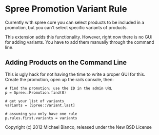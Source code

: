 Spree Promotion Variant Rule
============================

Currently with spree core you can select products to be included in a promotion, but you can't select specific variants of products.

This extension adds this functionality. However, right now there is no GUI for adding variants. You have to add them manually through the command line.

Adding Products on the Command Line
-----------------------------------

This is ugly hack for not having the time to write a proper GUI for this. Create the promotion, open up the rails console, then:

```
# find the promotion; use the ID in the admin URL
p = Spree::Promotion.find(8)

# get your list of variants
variants = [Spree::Variant.last]

# assuming you only have one rule
p.rules.first.variants = variants
```


Copyright (c) 2012 Michael Bianco, released under the New BSD License
